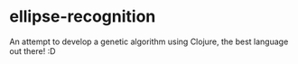 # ellipse-recognition

An attempt to develop a genetic algorithm using Clojure, the best language out
there! :D
